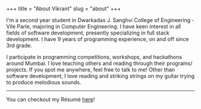+++
title = "About Vikrant"
slug = "about"
+++

I'm a second year student in Dwarkadas J. Sanghvi College of Engineering - Vile Parle, majoring in Computer Engineering. I have keen interest in all fields of software development, presently specializing in full stack development. I have 9 years of programming experience, on and off since 3rd grade.

I participate in programming competitions, workshops, and hackathons around Mumbai. I love teaching others and reading through their programs/ projects. If you spot me anywhere, feel free to talk to me! Other than software development, I love reading and striking strings on my guitar trying to produce melodious sounds.

-----
You can checkout my Résumé [here](https://goo.gl/8YszZv)!
